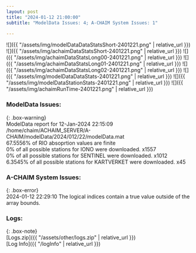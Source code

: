 ```yaml
---
layout: post
title: "2024-01-12 21:00:00"
subtitle: "ModelData Issues: 4; A-CHAIM System Issues: 1"

---
```


![]({{ "/assets/img/modelDataDataStatsShort-2401221.png" | relative_url }})
![]({{ "/assets/img/achaimDataStatsShort-2401221.png" | relative_url }})
![]({{ "/assets/img/achaimDataStatsLong00-2401221.png" | relative_url }})
![]({{ "/assets/img/achaimDataStatsLong01-2401221.png" | relative_url }})
![]({{ "/assets/img/achaimDataStatsLong02-2401221.png" | relative_url }})
![]({{ "/assets/img/modelDataDataStats-2401221.png" | relative_url }})
![]({{ "/assets/img/modelDataStationStats-2401221.png" | relative_url }})
![]({{ "/assets/img/achaimRunTime-2401221.png" | relative_url }})


### ModelData Issues:  
  
{: .box-warning}  
 ModelData report for 12-Jan-2024 22:15:09   
 /home/chaim/ACHAIM_SERVER/A-CHAIM/modelData/2024/012/22/modelData.mat   
 67.5556% of RIO absoprtion values are finite   
 0% of all possible stations for IONO were downloaded. x1557   
 0% of all possible stations for SENTINEL were downloaded. x1012   
 6.3545% of all possible stations for KARTVERKET were downloaded. x45   
  
### A-CHAIM System Issues:  
  
{: .box-error}  
2024-01-12 22:29:10 The logical indices contain a true value outside of the array bounds.  

### Logs:  
  
{: .box-note}  
[Logs.zip]({{ "/assets/other/logs.zip" | relative_url }})  
[Log Info]({{ "/logInfo" | relative_url }})  
